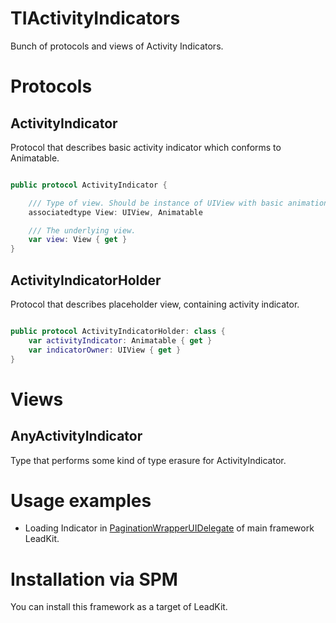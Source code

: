 # TIActivityIndicators

Bunch of protocols and views of Activity Indicators.

# Protocols 

## ActivityIndicator
Protocol that describes basic activity indicator which conforms to Animatable.

```swift

public protocol ActivityIndicator {

    /// Type of view. Should be instance of UIView with basic animation actions.
    associatedtype View: UIView, Animatable

    /// The underlying view.
    var view: View { get }
}
```

## ActivityIndicatorHolder
Protocol that describes placeholder view, containing activity indicator.

```swift

public protocol ActivityIndicatorHolder: class {
    var activityIndicator: Animatable { get }
    var indicatorOwner: UIView { get }
}
```

# Views

## AnyActivityIndicator
Type that performs some kind of type erasure for ActivityIndicator.

# Usage examples

- Loading Indicator in [PaginationWrapperUIDelegate](https://github.com/TouchInstinct/LeadKit/blob/master/Sources/Extensions/DataLoading/PaginationDataLoading/PaginationWrapperUIDelegate+DefaultImplementation.swift) of main framework LeadKit.

# Installation via SPM

You can install this framework as a target of LeadKit.
